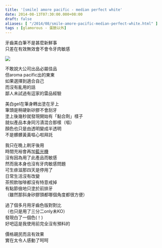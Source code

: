```yaml
---
title: '[smile] amore pacific - median perfect white'
date: 2014-08-13T07:30:00.000+08:00
draft: false
aliases: [ "/2014/08/smile-amore-pacific-median-perfect-white.html" ]
tags : [glamorous - 蛋臉以外]
---
```


牙齒美白筆不是甚麼新鮮事  
只差在有效無效會不會令牙肉敏感  

![](/images/amorepacificwhite.jpg)

不敢說大公司出品必屬佳品  
但aroma pacific出的東東  
如果選擇到適合自己  
而沒有亂用的話  
鄙人未試過有這家的雷品經驗  
  
美白gel在筆身轉出塗在牙上  
筆頭是稍硬新矽膠不會刮牙  
塗上後幾秒就發現開始有「黏合劑」樣子  
就似產品本身同污漬混合那樣（嘔）  
顏色也只是由透明變成半透明  
不是髒髒黃黃嘔心啦拜託  
  
我只在晚上刷牙後用  
時間充裕會再加[藍光機](https://hidie.net/drwhite/)  
沒有因為用了此產品而敏感  
然而我本身也沒有牙肉敏感問題  
可生痱滋那四天是停用了  
日常生活沒有改變  
茶照飲咖啡都沒有特意戒掉  
有點節儉地只塗於前排牙  
（雖然那斜身矽膠頭都哪個角度都很方便）  
  
過了個多月用牙齒色版對對比  
（也只是用了三分二only未KO）  
發現白了一個色(！)  
好吧這是我使用前完全沒有預料的  
  
價格親民而且有效果  
實在太令人感動了呵呵
